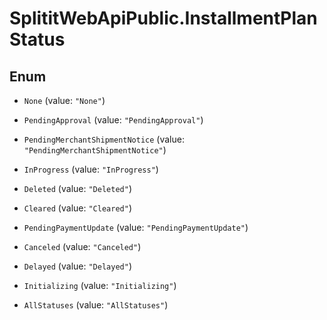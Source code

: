 # SplititWebApiPublic.InstallmentPlanStatus

## Enum


* `None` (value: `"None"`)

* `PendingApproval` (value: `"PendingApproval"`)

* `PendingMerchantShipmentNotice` (value: `"PendingMerchantShipmentNotice"`)

* `InProgress` (value: `"InProgress"`)

* `Deleted` (value: `"Deleted"`)

* `Cleared` (value: `"Cleared"`)

* `PendingPaymentUpdate` (value: `"PendingPaymentUpdate"`)

* `Canceled` (value: `"Canceled"`)

* `Delayed` (value: `"Delayed"`)

* `Initializing` (value: `"Initializing"`)

* `AllStatuses` (value: `"AllStatuses"`)


